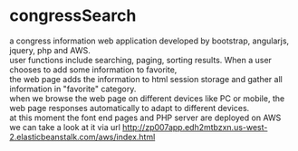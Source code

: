 # congressSearch
a congress information web application developed by bootstrap, angularjs, jquery, php and AWS. <br>
user functions include searching, paging, sorting results. When a user chooses to add some information to favorite, <br>
the web page adds the information to html session storage and gather all information in "favorite" category. <br>
when we browse the web page on different devices like PC or mobile, the web page responses automatically to adapt to different devices.<br>
at this moment the font end pages and PHP server are deployed on AWS <br>
we can take a look at it via url http://zp007app.edh2mtbzxn.us-west-2.elasticbeanstalk.com/aws/index.html
